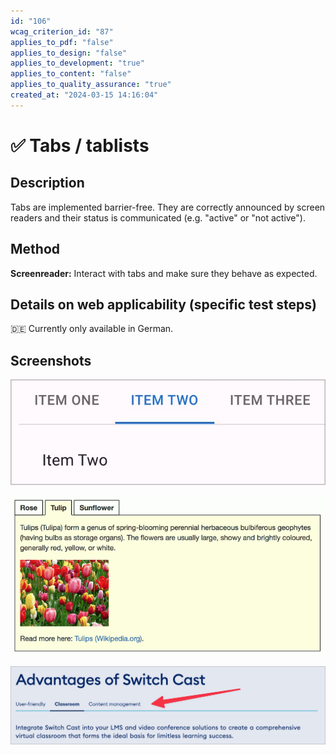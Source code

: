 ```yaml
---
id: "106"
wcag_criterion_id: "87"
applies_to_pdf: "false"
applies_to_design: "false"
applies_to_development: "true"
applies_to_content: "false"
applies_to_quality_assurance: "true"
created_at: "2024-03-15 14:16:04"
---
```


# ✅ Tabs / tablists

## Description

Tabs are implemented barrier-free. They are correctly announced by screen readers and their status is communicated (e.g. "active" or "not active").

## Method

**Screenreader:** Interact with tabs and make sure they behave as expected.

## Details on web applicability (specific test steps)

🇩🇪 Currently only available in German.

## Screenshots

![React Material Tabs](images/react-material-tabs.png)

![Tabs aus dem ADG](images/tabs-aus-dem-adg.png)

![Tabs von Switch Cast](images/tabs-von-switch-cast.png)